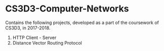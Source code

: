 # CS3D3-Computer-Networks
Contains the following projects, developed as a part of the coursework of CS3D3, in 2017-2018.
1) HTTP Client - Server
2) Distance Vector Routing Protocol
